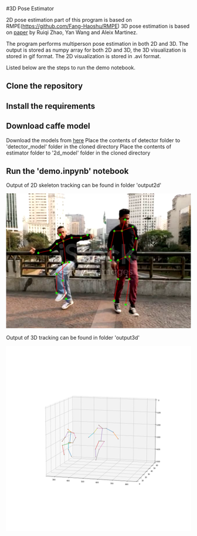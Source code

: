 #3D Pose Estimator

2D pose estimation part of this program is based on RMPE(https://github.com/Fang-Haoshu/RMPE)
3D pose estimation is based on [paper](https://arxiv.org/abs/1609.09058 "arXiv:1609.09058") by Ruiqi Zhao, Yan Wang and Aleix Martinez.

The program performs multiperson pose estimation in both 2D and 3D. The output is  stored as numpy array for both 2D and 3D, the 3D visualization is stored in gif format.
The 2D visualization is stored in .avi format.

Listed below are the steps to run the demo notebook.

## Clone the repository

## Install the requirements

## Download caffe model

Download the models from [here](https://drive.google.com/file/d/1muCh_8a4wdzuFAqTHnS2qRwp1AOhXP2K/view?usp=sharing "models")
Place the contents of detector folder to 'detector_model' folder in the cloned directory
Place the contents of estimator folder to '2d_model' folder in the cloned directory

## Run the 'demo.inpynb' notebook

Output of 2D skeleton tracking can be found in folder 'output2d'

![Screenshot](\output2d\Capture.PNG)

Output of 3D tracking can be found in folder 'output3d'

![Screenshot3D](\output3d\figures\56.png)